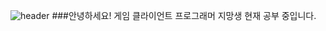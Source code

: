 ![header](https://capsule-render.vercel.app/api?type=slice&color=auto&height=300&section=header&text=oohminseok%20GitHub&fontSize=50)
###안녕하세요! 게임 클라이언트 프로그래머 지망생 현재 공부 중입니다.


<!--
**oohminseok/oohminseok** is a ✨ _special_ ✨ repository because its `README.md` (this file) appears on your GitHub profile.



Here are some ideas to get you started:

- 🔭 I’m currently working on ...
- 🌱 I’m currently learning ...
- 👯 I’m looking to collaborate on ...
- 🤔 I’m looking for help with ...
- 💬 Ask me about ...
- 📫 How to reach me: ...
- 😄 Pronouns: ...
- ⚡ Fun fact: ...
-->
